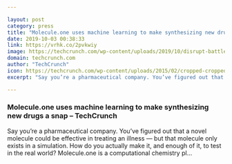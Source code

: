 ```yaml
---

layout: post
category: press
title: "Molecule.one uses machine learning to make synthesizing new drugs a snap"
date: 2019-10-03 00:38:33
link: https://vrhk.co/2pvkwiy
image: https://techcrunch.com/wp-content/uploads/2019/10/disrupt-battlefield-molecule-one-0710.jpg?w=615
domain: techcrunch.com
author: "TechCrunch"
icon: https://techcrunch.com/wp-content/uploads/2015/02/cropped-cropped-favicon-gradient.png?w=180
excerpt: "Say you’re a pharmaceutical company. You’ve figured out that a novel molecule could be effective in treating an illness — but that molecule only exists in a simulation. How do you actually make it, and enough of it, to test in the real world? Molecule.one is a computational chemistry pl…"

---
```


### Molecule.one uses machine learning to make synthesizing new drugs a snap – TechCrunch

Say you’re a pharmaceutical company. You’ve figured out that a novel molecule could be effective in treating an illness — but that molecule only exists in a simulation. How do you actually make it, and enough of it, to test in the real world? Molecule.one is a computational chemistry pl…